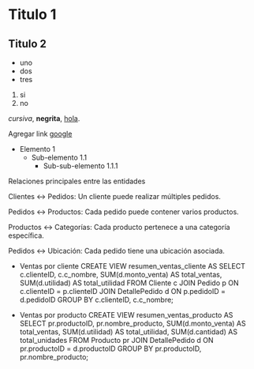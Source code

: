 # Titulo 1
## Titulo 2

- uno
- dos
- tres

1. si
3. no

_cursiva_, **negrita**, <u>hola</u>.

Agregar link [google](https://google.com)

- Elemento 1  
    - Sub-elemento 1.1  
        - Sub-sub-elemento 1.1.1

Relaciones principales entre las entidades

Clientes ↔ Pedidos: Un cliente puede realizar múltiples pedidos.

Pedidos ↔ Productos: Cada pedido puede contener varios productos.

Productos ↔ Categorías: Cada producto pertenece a una categoría específica.

Pedidos ↔ Ubicación: Cada pedido tiene una ubicación asociada.

- Ventas por cliente
CREATE VIEW resumen_ventas_cliente AS
SELECT 
  c.clienteID,
  c.c_nombre,
  SUM(d.monto_venta) AS total_ventas,
  SUM(d.utilidad) AS total_utilidad
FROM Cliente c
JOIN Pedido p ON c.clienteID = p.clienteID
JOIN DetallePedido d ON p.pedidoID = d.pedidoID
GROUP BY c.clienteID, c.c_nombre;

 - Ventas por producto
 CREATE VIEW resumen_ventas_producto AS
SELECT 
  pr.productoID,
  pr.nombre_producto,
  SUM(d.monto_venta) AS total_ventas,
  SUM(d.utilidad) AS total_utilidad,
  SUM(d.cantidad) AS total_unidades
FROM Producto pr
JOIN DetallePedido d ON pr.productoID = d.productoID
GROUP BY pr.productoID, pr.nombre_producto;


